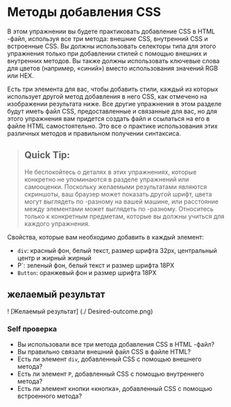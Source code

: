 # Методы добавления CSS
В этом упражнении вы будете практиковать добавление CSS в HTML -файл, используя все три метода: внешние CSS, внутренний CSS и встроенные CSS. Вы должны использовать селекторы типа для этого упражнения только при добавлении стилей с помощью внешних и внутренних методов. Вы также должны использовать ключевые слова для цветов (например, «синий») вместо использования значений RGB или HEX.

Есть три элемента для вас, чтобы добавить стили, каждый из которых использует другой метод добавления в него CSS, как отмечено на изображении результата ниже. Все другие упражнения в этом разделе будут иметь файл CSS, предоставленные и связанные для вас, но для этого упражнения вам придется создать файл и ссылаться на его в файле HTML самостоятельно. Это все о практике использования этих различных методов и правильном получении синтаксиса.

> ## Quick Tip:
> Не беспокойтесь о деталях в этих упражнениях, которые конкретно не упоминаются в разделе упражнений или самооценки. Поскольку желаемыми результатами являются скриншоты, ваш браузер может показать другой шрифт, цвета могут выглядеть по -разному на вашей машине, или расстояние между элементами может выглядеть по -разному. Относитесь только к конкретным предметам, которые вы должны учиться для каждого упражнения.

Свойства, которые вам необходимо добавить в каждый элемент:

* `div`: красный фон, белый текст, размер шрифта 32px, центральный центр и жирный жирный
* P`: зеленый фон, белый текст и размер шрифта 18PX
* `Button`: оранжевый фон и размер шрифта 18PX

## желаемый результат
! [Желаемый результат] (./ Desired-outcome.png)


### Self проверка
- Вы использовали все три метода добавления CSS в HTML -файл?
- Вы правильно связали внешний файл CSS в файле HTML?
- Есть ли элемент `div`, добавленный CSS с помощью внешнего метода?
- Есть ли элемент `P`, добавленный CSS с помощью внутреннего метода?
- Есть ли элемент кнопки «кнопка», добавленный CSS с помощью встроенного метода?